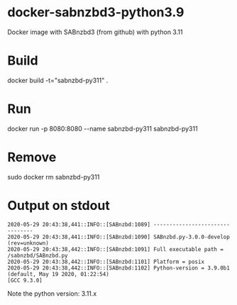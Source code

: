 # docker-sabnzbd3-python3.9
Docker image with SABnzbd3 (from github) with python 3.11


# Build

docker build  -t="sabnzbd-py311" .

# Run
docker run -p 8080:8080 --name sabnzbd-py311 sabnzbd-py311

# Remove
sudo docker rm sabnzbd-py311

# Output on stdout

```
2020-05-29 20:43:38,441::INFO::[SABnzbd:1089] --------------------------------
2020-05-29 20:43:38,441::INFO::[SABnzbd:1090] SABnzbd.py-3.0.0-develop (rev=unknown)
2020-05-29 20:43:38,442::INFO::[SABnzbd:1091] Full executable path = /sabnzbd/SABnzbd.py
2020-05-29 20:43:38,442::INFO::[SABnzbd:1101] Platform = posix
2020-05-29 20:43:38,442::INFO::[SABnzbd:1102] Python-version = 3.9.0b1 (default, May 19 2020, 01:22:54) 
[GCC 9.3.0]
```
Note the python version: 3.11.x
